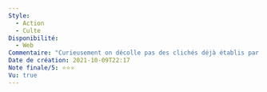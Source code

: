 ```yaml
---
Style:
  - Action
  - Culte
Disponibilité:
  - Web
Commentaire: "Curieusement on décolle pas des clichés déjà établis par la saga. Quelques petites fantaisies à la sauce 2021 mais rien de trop exotique. Bonne action. Excellente image. Scénario insipide. "
Date de création: 2021-10-09T22:17
Note finale/5: ⭐⭐⭐
Vu: true
---
```

